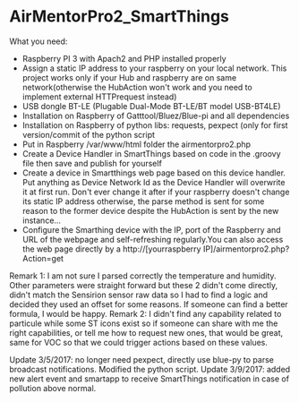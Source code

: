 # AirMentorPro2_SmartThings
What you need:
  - Raspberry PI 3 with Apach2 and PHP installed properly
  - Assign a static IP address to your raspberry on your local network. This project works only if your Hub and raspberry are on same network(otherwise the HubAction won't work and you need to implement external HTTPrequest instead)
  - USB dongle BT-LE (Plugable Dual-Mode BT-LE/BT model USB-BT4LE)
  - Installation on Raspberry of Gatttool/Bluez/Blue-pi and all dependencies
  - Installation on Raspberry of python libs: requests, pexpect (only for first version/commit of the python script
  - Put in Raspberry /var/www/html folder the airmentorpro2.php
  - Create a Device Handler in SmartThings based on code in the .groovy file then save and publish for yourself
  - Create a device in Smartthings web page based on this device handler. Put anything as Device Network Id as the Device Handler will overwrite it at first run. Don't ever change it after if your raspberry doesn't change its static IP address otherwise, the parse method is sent for some reason to the former device despite the HubAction is sent by the new instance...
  - Configure the Smarthing device with the IP, port of the Raspberry and URL of the webpage and self-refreshing regularly.You can also access the web page directly by a http://[yourraspberry IP]/airmentorpro2.php?Action=get
  
Remark 1: I am not sure I parsed correctly the temperature and humidity. Other parameters were straight forward but these 2 didn't come directly, didn't match the Sensirion sensor raw data so I had to find a logic and decided they used an offset for some reasons. If someone can find a better formula, I would be happy.
Remark 2: I didn't find any capability related to particule while some ST icons exist so if someone can share with me the right capabilities, or tell me how to request new ones, that would be great, same for VOC so that we could trigger actions based on these values. 

Update 3/5/2017: no longer need pexpect, directly use blue-py to parse broadcast notifications. Modified the python script.
Update 3/9/2017: added new alert event and smartapp to receive SmartThings notification in case of pollution above normal.
